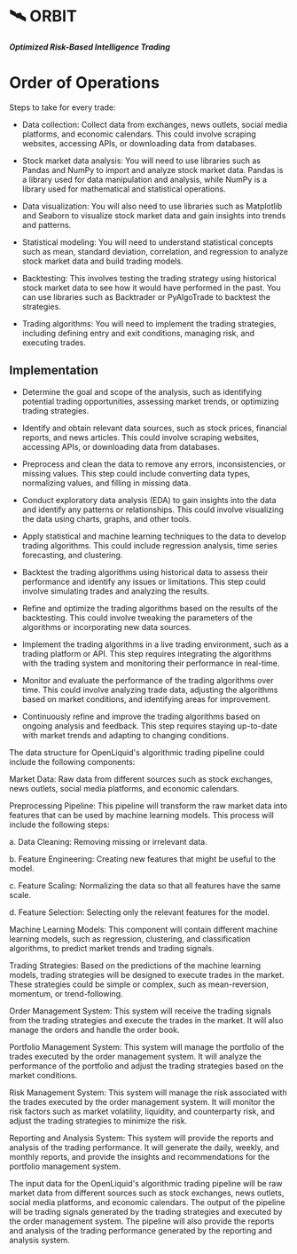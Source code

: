 # 🛰️ ORBIT

***Optimized Risk-Based Intelligence Trading***

# Order of Operations

Steps to take for every trade:

* Data collection: Collect data from exchanges, news outlets, social media platforms, and economic calendars. This could involve scraping websites, accessing APIs, or downloading data from databases.

* Stock market data analysis: You will need to use libraries such as Pandas and NumPy to import and analyze stock market data. Pandas is a library used for data manipulation and analysis, while NumPy is a library used for mathematical and statistical operations.

* Data visualization: You will also need to use libraries such as Matplotlib and Seaborn to visualize stock market data and gain insights into trends and patterns.

* Statistical modeling: You will need to understand statistical concepts such as mean, standard deviation, correlation, and regression to analyze stock market data and build trading models.

* Backtesting: This involves testing the trading strategy using historical stock market data to see how it would have performed in the past. You can use libraries such as Backtrader or PyAlgoTrade to backtest the strategies.

* Trading algorithms: You will need to implement the trading strategies, including defining entry and exit conditions, managing risk, and executing trades.

## Implementation

* Determine the goal and scope of the analysis, such as identifying potential trading opportunities, assessing market trends, or optimizing trading strategies.

* Identify and obtain relevant data sources, such as stock prices, financial reports, and news articles. This could involve scraping websites, accessing APIs, or downloading data from databases.

* Preprocess and clean the data to remove any errors, inconsistencies, or missing values. This step could include converting data types, normalizing values, and filling in missing data.

* Conduct exploratory data analysis (EDA) to gain insights into the data and identify any patterns or relationships. This could involve visualizing the data using charts, graphs, and other tools.

* Apply statistical and machine learning techniques to the data to develop trading algorithms. This could include regression analysis, time series forecasting, and clustering.

* Backtest the trading algorithms using historical data to assess their performance and identify any issues or limitations. This step could involve simulating trades and analyzing the results.

* Refine and optimize the trading algorithms based on the results of the backtesting. This could involve tweaking the parameters of the algorithms or incorporating new data sources.

* Implement the trading algorithms in a live trading environment, such as a trading platform or API. This step requires integrating the algorithms with the trading system and monitoring their performance in real-time.

* Monitor and evaluate the performance of the trading algorithms over time. This could involve analyzing trade data, adjusting the algorithms based on market conditions, and identifying areas for improvement.

* Continuously refine and improve the trading algorithms based on ongoing analysis and feedback. This step requires staying up-to-date with market trends and adapting to changing conditions.

The data structure for OpenLiquid's algorithmic trading pipeline could include the following components:

Market Data: Raw data from different sources such as stock exchanges, news outlets, social media platforms, and economic calendars.

Preprocessing Pipeline: This pipeline will transform the raw market data into features that can be used by machine learning models. This process will include the following steps:

a. Data Cleaning: Removing missing or irrelevant data.

b. Feature Engineering: Creating new features that might be useful to the model.

c. Feature Scaling: Normalizing the data so that all features have the same scale.

d. Feature Selection: Selecting only the relevant features for the model.

Machine Learning Models: This component will contain different machine learning models, such as regression, clustering, and classification algorithms, to predict market trends and trading signals.

Trading Strategies: Based on the predictions of the machine learning models, trading strategies will be designed to execute trades in the market. These strategies could be simple or complex, such as mean-reversion, momentum, or trend-following.

Order Management System: This system will receive the trading signals from the trading strategies and execute the trades in the market. It will also manage the orders and handle the order book.

Portfolio Management System: This system will manage the portfolio of the trades executed by the order management system. It will analyze the performance of the portfolio and adjust the trading strategies based on the market conditions.

Risk Management System: This system will manage the risk associated with the trades executed by the order management system. It will monitor the risk factors such as market volatility, liquidity, and counterparty risk, and adjust the trading strategies to minimize the risk.

Reporting and Analysis System: This system will provide the reports and analysis of the trading performance. It will generate the daily, weekly, and monthly reports, and provide the insights and recommendations for the portfolio management system.

The input data for the OpenLiquid's algorithmic trading pipeline will be raw market data from different sources such as stock exchanges, news outlets, social media platforms, and economic calendars. The output of the pipeline will be trading signals generated by the trading strategies and executed by the order management system. The pipeline will also provide the reports and analysis of the trading performance generated by the reporting and analysis system.

